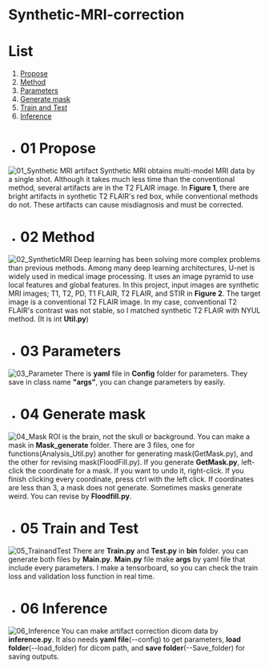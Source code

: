 # Synthetic-MRI-correction
# List
1. [Propose](#01-Propose)
2. [Method](#02-Method)
3. [Parameters](#03-Parameters)
4. [Generate mask](#04-Generate-mask)
5. [Train and Test](#05-Train-and-Test)
6. [Inference](#06-Inference)

- # 01 Propose
 ![01_Synthetic MRI artifact](https://user-images.githubusercontent.com/52817707/236194247-c426ba57-76b0-48a1-8380-e5a9eac0ce6c.png)
 Synthetic MRI obtains multi-model MRI data by a single shot. 
 Although it takes much less time than the conventional method, several artifacts are in the T2 FLAIR image. 
 In <b>Figure 1</b>, there are bright artifacts in synthetic T2 FLAIR's red box, while conventional methods do not. 
 These artifacts can cause misdiagnosis and must be corrected.<br>

- # 02 Method
 ![02_SyntheticMRI](https://user-images.githubusercontent.com/52817707/236370698-27464362-e816-425b-9bb9-69739062b780.png)
 Deep learning has been solving more complex problems than previous methods. 
 Among many deep learning architectures, U-net is widely used in medical image processing. 
 It uses an image pyramid to use local features and global features. 
 In this project, input images are synthetic MRI images; T1, T2, PD, T1 FLAIR, T2 FLAIR, and STIR in <b>Figure 2</b>. 
 The target image is a conventional T2 FLAIR image. 
 In my case, conventional T2 FLAIR's contrast was not stable, so I matched synthetic T2 FLAIR with NYUL method. (It is int <b>Util.py</b>)<br>

- # 03 Parameters
 ![03_Parameter](https://user-images.githubusercontent.com/52817707/236402874-6baacc7d-9c70-44a2-84c9-e997c76bbf93.png)
 There is <b>yaml</b> file in <b>Config</b> folder for parameters. 
 They save in class name <b>"args"</b>, you can change parameters by easily.<br>

- # 04 Generate mask
 ![04_Mask](https://user-images.githubusercontent.com/52817707/236408448-1ff6ccf8-6860-4468-9290-9bb1829ab759.png)
 ROI is the brain, not the skull or background. You can make a mask in <b>Mask_generate</b> folder. 
 There are 3 files, one for functions(Analysis_Util.py) another for generating mask(GetMask.py), and the other for revising mask(FloodFill.py).
 If you generate <b>GetMask.py</b>, left-click the coordinate for a mask. If you want to undo it, right-click. If you finish clicking every coordinate, press ctrl with the left click.
 If coordinates are less than 3, a mask does not generate. Sometimes masks generate weird. You can revise by <b>Floodfill.py</b>.<br>
 
- # 05 Train and Test 
 ![05_TrainandTest](https://user-images.githubusercontent.com/52817707/236405989-75a6391f-d1a3-40ba-ae85-d4948a92efb7.png)
 There are <b>Train.py</b> and <b>Test.py</b> in <b>bin</b> folder. you can generate both files by <b>Main.py</b>.
 <b>Main.py</b> file make <b>args</b> by yaml file that include every parameters. I make a tensorboard, so you can check the train loss and validation loss function in real time. <br>
 

- # 06 Inference
 ![06_Inference](https://user-images.githubusercontent.com/52817707/236796153-5e465492-221d-4d44-9bbd-5aa9904bee79.png)
 You can make artifact correction dicom data by <b>inference.py</b>. It also needs <b>yaml file</b>(--config) to get parameters, <b>load folder</b>(--load_folder) for dicom path, and <b>save folder</b>(--Save_folder) for saving outputs.